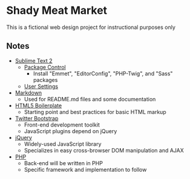 # Shady Meat Market

This is a fictional web design project for instructional purposes only

## Notes

* [Sublime Text 2](http://www.sublimetext.com/2)
    * [Package Control](https://sublime.wbond.net/)
        * Install "Emmet", "EditorConfig", "PHP-Twig", and "Sass" packages
    * [User Settings](https://gist.github.com/jrnickell/11cd718dc758ec143b3b)
* [Markdown](https://daringfireball.net/projects/markdown/)
    * Used for README.md files and some documentation
* [HTML5 Boilerplate](https://github.com/h5bp/html5-boilerplate)
    * Starting point and best practices for basic HTML markup
* [Twitter Bootstrap](http://getbootstrap.com/)
    * Front-end development toolkit
    * JavaScript plugins depend on jQuery
* [jQuery](http://jquery.com/)
    * Widely-used JavaScript library
    * Specializes in easy cross-browser DOM manipulation and AJAX
* [PHP](http://www.phptherightway.com/)
    * Back-end will be written in PHP
    * Specific framework and implementation to follow
